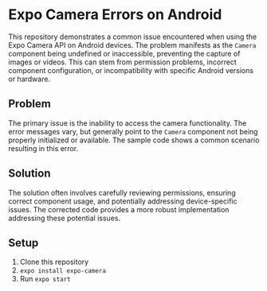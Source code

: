 # Expo Camera Errors on Android

This repository demonstrates a common issue encountered when using the Expo Camera API on Android devices.  The problem manifests as the `Camera` component being undefined or inaccessible, preventing the capture of images or videos. This can stem from permission problems, incorrect component configuration, or incompatibility with specific Android versions or hardware.

## Problem

The primary issue is the inability to access the camera functionality. The error messages vary, but generally point to the `Camera` component not being properly initialized or available.  The sample code shows a common scenario resulting in this error.

## Solution

The solution often involves carefully reviewing permissions, ensuring correct component usage, and potentially addressing device-specific issues. The corrected code provides a more robust implementation addressing these potential issues.

## Setup

1. Clone this repository
2. `expo install expo-camera`
3. Run `expo start`